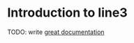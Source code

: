 # Introduction to line3

TODO: write [great documentation](http://jacobian.org/writing/what-to-write/)
